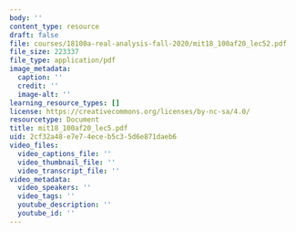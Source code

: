 ```yaml
---
body: ''
content_type: resource
draft: false
file: courses/18100a-real-analysis-fall-2020/mit18_100af20_lec52.pdf
file_size: 223337
file_type: application/pdf
image_metadata:
  caption: ''
  credit: ''
  image-alt: ''
learning_resource_types: []
license: https://creativecommons.org/licenses/by-nc-sa/4.0/
resourcetype: Document
title: mit18_100af20_lec5.pdf
uid: 2cf32a48-e7e7-4ece-b5c3-5d6e871daeb6
video_files:
  video_captions_file: ''
  video_thumbnail_file: ''
  video_transcript_file: ''
video_metadata:
  video_speakers: ''
  video_tags: ''
  youtube_description: ''
  youtube_id: ''
---
```

